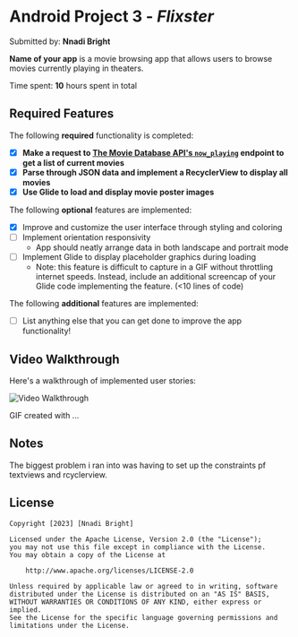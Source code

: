 # Android Project 3 - *Flixster*

Submitted by: **Nnadi Bright**

**Name of your app** is a movie browsing app that allows users to browse movies currently playing in theaters.

Time spent: **10** hours spent in total

## Required Features

The following **required** functionality is completed:

- [x] **Make a request to [The Movie Database API's `now_playing`](https://developers.themoviedb.org/3/movies/get-now-playing) endpoint to get a list of current movies**
- [x] **Parse through JSON data and implement a RecyclerView to display all movies**
- [x] **Use Glide to load and display movie poster images**

The following **optional** features are implemented:

- [x] Improve and customize the user interface through styling and coloring
- [ ] Implement orientation responsivity
  - App should neatly arrange data in both landscape and portrait mode
- [ ] Implement Glide to display placeholder graphics during loading
  - Note: this feature is difficult to capture in a GIF without throttling internet speeds.  Instead, include an additional screencap of your Glide code implementing the feature.  (<10 lines of code)

The following **additional** features are implemented:

- [ ] List anything else that you can get done to improve the app functionality!

## Video Walkthrough

Here's a walkthrough of implemented user stories:

<img src='https://media.giphy.com/media/v1.Y2lkPTc5MGI3NjExNmY1YWYwZDEzMjJiZGY2Y2U2OTU0YzRhZDgyOTliNjE5OTllZmYzNiZjdD1n/nDukhu7izO585WiW2q/giphy.gif' title='Video Walkthrough' width='' alt='Video Walkthrough' />

<!-- Replace this with whatever GIF tool you used! -->
GIF created with ...  
<!-- Recommended tools:
[Kap](https://getkap.co/) for macOS
[ScreenToGif](https://www.screentogif.com/) for Windows
[peek](https://github.com/phw/peek) for Linux. -->

## Notes

The biggest problem i ran into was having to set up the constraints pf textviews and rcyclerview.

## License

    Copyright [2023] [Nnadi Bright]

    Licensed under the Apache License, Version 2.0 (the "License");
    you may not use this file except in compliance with the License.
    You may obtain a copy of the License at

        http://www.apache.org/licenses/LICENSE-2.0

    Unless required by applicable law or agreed to in writing, software
    distributed under the License is distributed on an "AS IS" BASIS,
    WITHOUT WARRANTIES OR CONDITIONS OF ANY KIND, either express or implied.
    See the License for the specific language governing permissions and
    limitations under the License.
